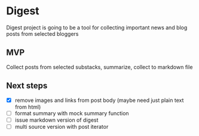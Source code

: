 # Digest

Digest project is going to be a tool for collecting important news and blog posts from selected bloggers

## MVP

Collect posts from selected substacks, summarize, collect to markdown file

## Next steps

- [x] remove images and links from post body (maybe need just plain text from html)
- [ ] format summary with mock summary function
- [ ] issue markdown version of digest
- [ ] multi source version with post iterator